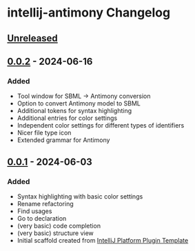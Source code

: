 <!-- Keep a Changelog guide -> https://keepachangelog.com -->

# intellij-antimony Changelog

## [Unreleased]

## [0.0.2] - 2024-06-16

### Added

- Tool window for SBML -> Antimony conversion
- Option to convert Antimony model to SBML
- Additional tokens for syntax highlighting
- Additional entries for color settings
- Independent color settings for different types of identifiers
- Nicer file type icon
- Extended grammar for Antimony

## [0.0.1] - 2024-06-03

### Added

- Syntax highlighting with basic color settings
- Rename refactoring
- Find usages
- Go to declaration
- (very basic) code completion
- (very basic) structure view
- Initial scaffold created from [IntelliJ Platform Plugin Template](https://github.com/JetBrains/intellij-platform-plugin-template)

[Unreleased]: https://github.com/dweindl/intellij-antimony/compare/v0.0.2...HEAD
[0.0.2]: https://github.com/dweindl/intellij-antimony/compare/v0.0.1...v0.0.2
[0.0.1]: https://github.com/dweindl/intellij-antimony/commits/v0.0.1
